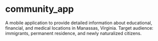 # community_app
A mobile application to provide detailed information about educational, financial, and medical locations in Manassas, Virginia. Target audience: immigrants, permanent residence, and newly naturalized citizens. 
